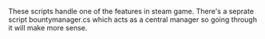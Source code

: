 These scripts handle one of the features in steam game. There's a seprate script bountymanager.cs which acts as a central manager so going through it will make more sense.
